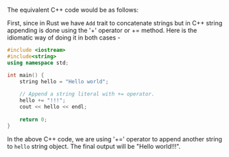 The equivalent C++ code would be as follows:

First, since in Rust we have `Add` trait to concatenate strings but in C++ string appending is done using the '+' operator or += method. Here is the idiomatic way of doing it in both cases - 
```c++
#include <iostream>
#include<string>
using namespace std;

int main() {
    string hello = "Hello world";
    
    // Append a string literal with += operator.
    hello += "!!!";
    cout << hello << endl;
  
    return 0;
}
```

In the above C++ code, we are using '+=' operator to append another string to `hello` string object. The final output will be "Hello world!!!".

